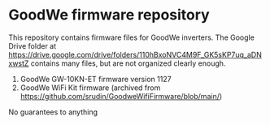 # GoodWe firmware repository
This repository contains firmware files for GoodWe inverters. The Google Drive folder at https://drive.google.com/drive/folders/110hBxoNVC4M9F_GK5sKP7uq_aDNxwstZ contains many files, but are not organized clearly enough.


1. GoodWe GW-10KN-ET firmware version 1127
2. GoodWe WiFi Kit firmware (archived from https://github.com/srudin/GoodweWifiFirmware/blob/main/)

No guarantees to anything

